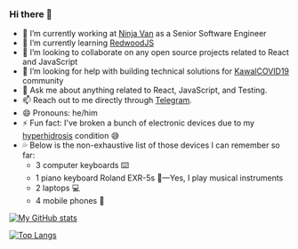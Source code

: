 ### Hi there 👋

- 🔭 I’m currently working at [Ninja Van](https://www.ninjavan.co) as a Senior Software Engineer
- 🌱 I’m currently learning [RedwoodJS](https://redwoodjs.com)
- 👯 I’m looking to collaborate on any open source projects related to React and JavaScript
- 🤔 I’m looking for help with building technical solutions for [KawalCOVID19](https://kawalcovid19.id) community
- 💬 Ask me about anything related to React, JavaScript, and Testing.
- 📫 Reach out to me directly through [Telegram](https://t.me/zainfathoni).
- 😄 Pronouns: he/him
- ⚡ Fun fact: I've broken a bunch of electronic devices due to my [hyperhidrosis](https://en.wikipedia.org/wiki/Hyperhidrosis) condition 😅
- 💦 Below is the non-exhaustive list of those devices I can remember so far:
  - 3 computer keyboards ⌨️
  - 1 piano keyboard Roland EXR-5s 🎹—Yes, I play musical instruments
  - 2 laptops 💻
  - 4 mobile phones 📱

[![My GitHub stats](https://github-readme-stats.vercel.app/api?username=zainfathoni&count_private=true&show_icons=true)](https://github.com/anuraghazra/github-readme-stats)

[![Top Langs](https://github-readme-stats.vercel.app/api/top-langs/?username=zainfathoni&layout=compact)](https://github.com/anuraghazra/github-readme-stats)
